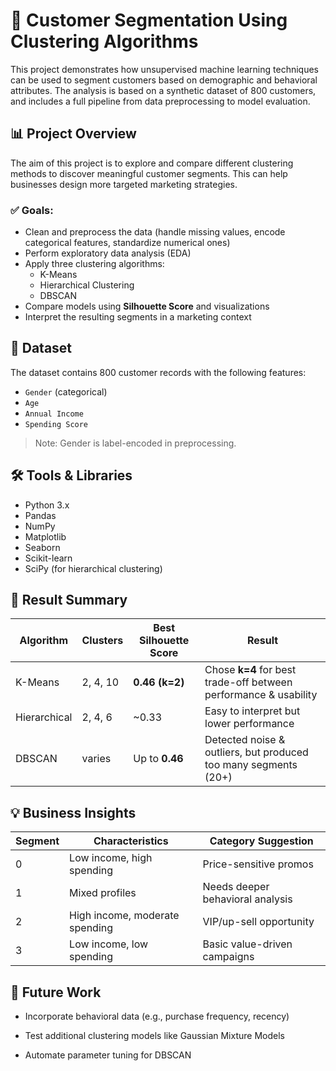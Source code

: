 
# 🧠 Customer Segmentation Using Clustering Algorithms

This project demonstrates how unsupervised machine learning techniques can be used to segment customers based on demographic and behavioral attributes. The analysis is based on a synthetic dataset of 800 customers, and includes a full pipeline from data preprocessing to model evaluation.

## 📊 Project Overview

The aim of this project is to explore and compare different clustering methods to discover meaningful customer segments. This can help businesses design more targeted marketing strategies.

### ✅ Goals:

- Clean and preprocess the data (handle missing values, encode categorical features, standardize numerical ones)
- Perform exploratory data analysis (EDA)
- Apply three clustering algorithms:
  - K-Means
  - Hierarchical Clustering
  - DBSCAN
- Compare models using **Silhouette Score** and visualizations
- Interpret the resulting segments in a marketing context

## 🧷 Dataset

The dataset contains 800 customer records with the following features:

- `Gender` (categorical)
- `Age`
- `Annual Income`
- `Spending Score`

> Note: Gender is label-encoded in preprocessing.

## 🛠️ Tools & Libraries

- Python 3.x
- Pandas
- NumPy
- Matplotlib
- Seaborn
- Scikit-learn
- SciPy (for hierarchical clustering)

## 🚀 Result Summary 

|Algorithm  | Clusters | Best Silhouette Score | Result|
|-----------| -------- | --------------------- | ------ |
|K-Means|2, 4, 10| **0.46 (k=2)**| Chose **k=4** for best trade-off between performance & usability
|Hierarchical |2, 4, 6 | ~0.33 | Easy to interpret but lower performance
|DBSCAN| varies | Up to **0.46** | Detected noise & outliers, but produced too many segments (20+)

## 💡 Business Insights

| Segment | Characteristics | Category Suggestion |
|---------| --------------- | ------------------- |
|0 | Low income, high spending | Price-sensitive promos |
| 1 | Mixed profiles | Needs deeper behavioral analysis |
| 2 | High income, moderate spending | VIP/up-sell opportunity |
| 3 | Low income, low spending | Basic value-driven campaigns |

## 📌 Future Work

- Incorporate behavioral data (e.g., purchase frequency, recency)

- Test additional clustering models like Gaussian Mixture Models

- Automate parameter tuning for DBSCAN